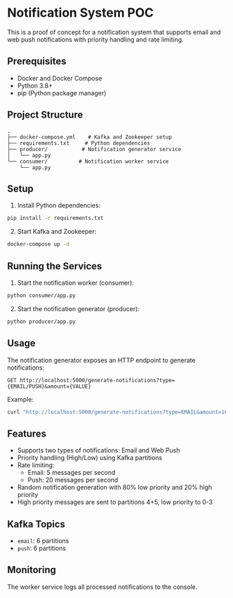 # Notification System POC

This is a proof of concept for a notification system that supports email and web push notifications with priority handling and rate limiting.

## Prerequisites

- Docker and Docker Compose
- Python 3.8+
- pip (Python package manager)

## Project Structure

```
.
├── docker-compose.yml    # Kafka and Zookeeper setup
├── requirements.txt     # Python dependencies
├── producer/           # Notification generator service
│   └── app.py
└── consumer/          # Notification worker service
    └── app.py
```

## Setup

1. Install Python dependencies:
```bash
pip install -r requirements.txt
```

2. Start Kafka and Zookeeper:
```bash
docker-compose up -d
```

## Running the Services

1. Start the notification worker (consumer):
```bash
python consumer/app.py
```

2. Start the notification generator (producer):
```bash
python producer/app.py
```

## Usage

The notification generator exposes an HTTP endpoint to generate notifications:

```
GET http://localhost:5000/generate-notifications?type={EMAIL/PUSH}&amount={VALUE}
```

Example:
```bash
curl "http://localhost:5000/generate-notifications?type=EMAIL&amount=10"
```

## Features

- Supports two types of notifications: Email and Web Push
- Priority handling (High/Low) using Kafka partitions
- Rate limiting:
  - Email: 5 messages per second
  - Push: 20 messages per second
- Random notification generation with 80% low priority and 20% high priority
- High priority messages are sent to partitions 4+5, low priority to 0-3

## Kafka Topics

- `email`: 6 partitions
- `push`: 6 partitions

## Monitoring

The worker service logs all processed notifications to the console. 